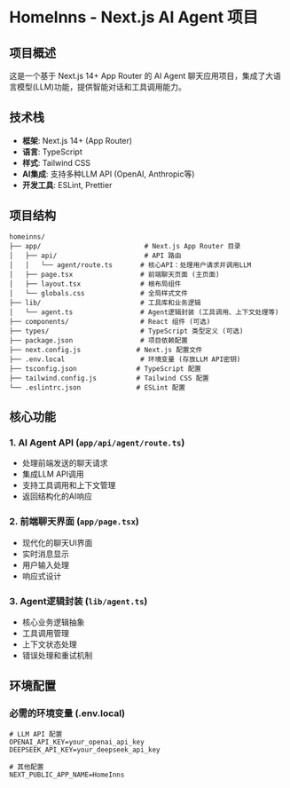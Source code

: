# HomeInns - Next.js AI Agent 项目

## 项目概述

这是一个基于 Next.js 14+ App Router 的 AI Agent 聊天应用项目，集成了大语言模型(LLM)功能，提供智能对话和工具调用能力。

## 技术栈

- **框架**: Next.js 14+ (App Router)
- **语言**: TypeScript
- **样式**: Tailwind CSS
- **AI集成**: 支持多种LLM API (OpenAI, Anthropic等)
- **开发工具**: ESLint, Prettier

## 项目结构

```
homeinns/
├── app/                          # Next.js App Router 目录
│   ├── api/                      # API 路由
│   │   └── agent/route.ts       # 核心API：处理用户请求并调用LLM
│   ├── page.tsx                 # 前端聊天页面 (主页面)
│   ├── layout.tsx               # 根布局组件
│   └── globals.css              # 全局样式文件
├── lib/                         # 工具库和业务逻辑
│   └── agent.ts                 # Agent逻辑封装 (工具调用、上下文处理等)
├── components/                  # React 组件 (可选)
├── types/                       # TypeScript 类型定义 (可选)
├── package.json                 # 项目依赖配置
├── next.config.js              # Next.js 配置文件
├── .env.local                   # 环境变量 (存放LLM API密钥)
├── tsconfig.json               # TypeScript 配置
├── tailwind.config.js          # Tailwind CSS 配置
└── .eslintrc.json              # ESLint 配置
```

## 核心功能

### 1. AI Agent API (`app/api/agent/route.ts`)
- 处理前端发送的聊天请求
- 集成LLM API调用
- 支持工具调用和上下文管理
- 返回结构化的AI响应

### 2. 前端聊天界面 (`app/page.tsx`)
- 现代化的聊天UI界面
- 实时消息显示
- 用户输入处理
- 响应式设计

### 3. Agent逻辑封装 (`lib/agent.ts`)
- 核心业务逻辑抽象
- 工具调用管理
- 上下文状态处理
- 错误处理和重试机制

## 环境配置

### 必需的环境变量 (.env.local)
```env
# LLM API 配置
OPENAI_API_KEY=your_openai_api_key
DEEPSEEK_API_KEY=your_deepseek_api_key

# 其他配置
NEXT_PUBLIC_APP_NAME=HomeInns
```
